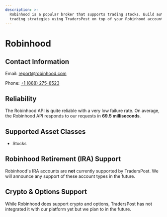```yaml
---
description: >-
  Robinhood is a popular broker that supports trading stocks. Build automated
  trading strategies using TradersPost on top of your Robinhood account.
---
```


# Robinhood

## Contact Information

Email: [report@robinhood.com](mailto:report@robinhood.com)

Phone: [+1 (888) 275-8523](tel:18882758523)

## Reliability

The Robinhood API is quite reliable with a very low failure rate. On average, the Robinhood API responds to our requests in **69.5 milliseconds**.

## Supported Asset Classes

* Stocks

## Robinhood Retirement (IRA) Support

Robinhood's IRA accounts are **not** currently supported by TradersPost. We will announce any support of these account types in the future.

## Crypto & Options Support

While Robinhood does support crypto and options, TradersPost has not integrated it with our platform yet but we plan to in the future.
